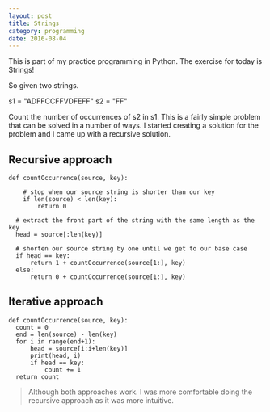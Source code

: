 ```yaml
---
layout: post
title: Strings
category: programming
date: 2016-08-04
---
```


This is part of my practice programming in Python. The exercise for today is Strings! 

So given two strings.

  s1 = "ADFFCCFFVDFEFF"
  s2 = "FF"

Count the number of occurrences of s2 in s1. This is a fairly simple problem that can be solved in a number of ways. I started creating a solution for the problem and I came up with a recursive solution. 

## Recursive approach

    def countOccurrence(source, key):
    
        # stop when our source string is shorter than our key
        if len(source) < len(key):
            return 0
      
      # extract the front part of the string with the same length as the key 
      head = source[:len(key)]
  
      # shorten our source string by one until we get to our base case
      if head == key:
          return 1 + countOccurrence(source[1:], key)
      else:
          return 0 + countOccurrence(source[1:], key)
        
  
## Iterative approach
  
    def countOccurrence(source, key):
      count = 0
      end = len(source) - len(key)
      for i in range(end+1):
          head = source[i:i+len(key)]
          print(head, i)
          if head == key:
              count += 1
      return count

> Although both approaches work. I was more comfortable doing the recursive approach as it was more intuitive. 
